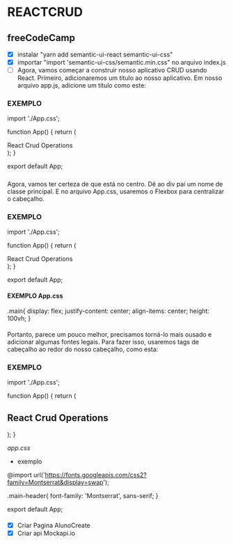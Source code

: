 # REACTCRUD

## freeCodeCamp

- [x] instalar "yarn add semantic-ui-react semantic-ui-css"
- [x] importar "import 'semantic-ui-css/semantic.min.css" no arquivo index.js
- [ ] Agora, vamos começar a construir nosso aplicativo CRUD usando React. Primeiro, adicionaremos um título ao nosso aplicativo. Em nosso arquivo app.js, adicione um título como este:

### EXEMPLO

import './App.css';

function App() {
return (
<div>
  React Crud Operations
</div>
);
}

export default App;

#####

Agora, vamos ter certeza de que está no centro. Dê ao div pai um nome de classe principal. E no arquivo App.css, usaremos o Flexbox para centralizar o cabeçalho.

### EXEMPLO

import './App.css';

function App() {
  return (
    <div className="main">
      React Crud Operations
    </div>
  );
}

export default App;

#### EXEMPLO App.css

.main{
  display: flex;
  justify-content: center;
  align-items: center;
  height: 100vh;
}

####

Portanto, parece um pouco melhor, precisamos torná-lo mais ousado e adicionar algumas fontes legais. Para fazer isso, usaremos tags de cabeçalho ao redor do nosso cabeçalho, como esta:

### EXEMPLO

import './App.css';

function App() {
  return (
    <div className="main">
      <h2 className="main-header">React Crud Operations</h2>
    </div>
  );
}

*app.css*
- exemplo 

@import url('https://fonts.googleapis.com/css2?family=Montserrat&display=swap');

.main-header{
  font-family: 'Montserrat', sans-serif;
}

export default App;

####

- [x] Criar Pagina AlunoCreate
- [x] Criar api Mockapi.io